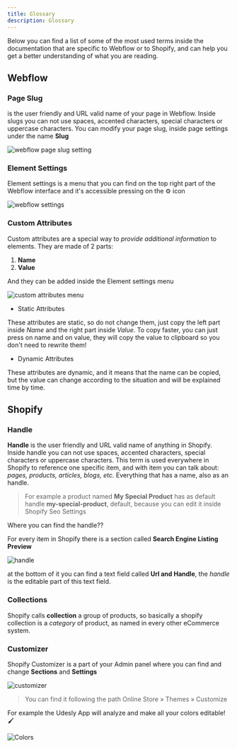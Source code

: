 ```yaml
---
title: Glossary
description: Glossary
---
```


Below you can find a list of some of the most used terms inside the documentation that are specific to Webflow or to Shopify, and can help you get a better understanding of what you are reading.


## Webflow

### Page Slug

is the user friendly and URL valid name of your page in Webflow. Inside slugs you can not use spaces, accented characters, special characters or uppercase characters. You can modify your page slug, inside page settings under the name **Slug**

![webflow page slug setting](/images/webflow-slug.png)

### Element Settings

Element settings is a menu that you can find on the top right part of the Webflow interface and it's accessible pressing on the ⚙️ icon



![webflow settings](/images/webflow-settings.png)



### Custom Attributes

Custom attributes are a special way to *provide additional information* to elements. They are made of 2 parts:

1. **Name**
2. **Value**

And they can be added inside the Element settings menu



![custom attributes menu](/images/add-custom-attributes.png)

* Static Attributes

<custom-attribute name="name" value="value"></custom-attribute> 

These attributes are static, so do not change them, just copy the left part inside *Name* and the right part inside *Value*. To copy faster, you can just press on name and on value, they will copy the value to clipboard so you don't need to rewrite them!



* Dynamic Attributes

<custom-attribute dynamic name="name" value="dynamic-value"></custom-attribute> 

These attributes are dynamic, and it means that the name can be copied, but the value can change according to the situation and will be explained time by time.





## Shopify

### Handle

**Handle** is the user friendly and URL valid name of anything in Shopify. Inside handle you can not use spaces, accented characters, special characters or uppercase characters. This term is used everywhere in Shopify to reference one specific item, and with item you can talk about: *pages, products, articles, blogs, etc.* Everything that has a name, also as an handle. 

> For example a product named **My Special Product** has as default handle **my-special-product**, default, because you can edit it inside Shopify Seo Settings

Where you can find the handle??

For every item in Shopify there is a section called **Search Engine Listing Preview**

![handle](/images/handle.png)

at the bottom of it you can find a text field called **Url and Handle**, the *handle* is the editable part of this text field.



### Collections

Shopify calls **collection** a group of products, so basically a shopify collection is a *category* of product, as named in every other eCommerce system.



### Customizer

Shopify Customizer is a part of your Admin panel where you can find and change **Sections** and **Settings**



![customizer](/images/shopify-customizer.png)



> You can find it following the path Online Store » Themes » Customize

For example the Udesly App will analyze and make all your colors editable!  🖌️



![Colors](/images/colors-settings.png)